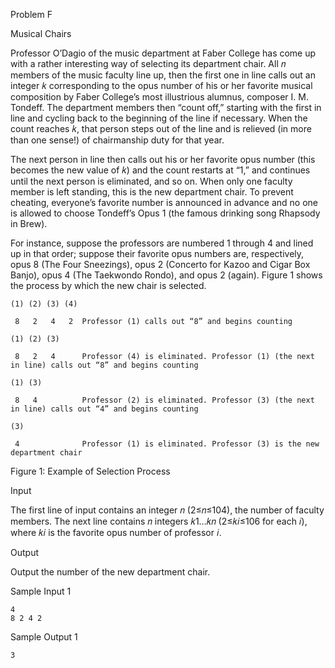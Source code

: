 Problem F

Musical Chairs

Professor O’Dagio of the music department at Faber College has come up with a rather interesting way of selecting its department chair. All 𝑛 members of the music faculty line up, then the first one in line calls out an integer 𝑘 corresponding to the opus number of his or her favorite musical composition by Faber College’s most illustrious alumnus, composer I. M. Tondeff. The department members then “count off,” starting with the first in line and cycling back to the beginning of the line if necessary. When the count reaches 𝑘, that person steps out of the line and is relieved (in more than one sense!) of chairmanship duty for that year.

The next person in line then calls out his or her favorite opus number (this becomes the new value of 𝑘) and the count restarts at “1,” and continues until the next person is eliminated, and so on. When only one faculty member is left standing, this is the new department chair. To prevent cheating, everyone’s favorite number is announced in advance and no one is allowed to choose Tondeff’s Opus 1 (the famous drinking song Rhapsody in Brew).

For instance, suppose the professors are numbered 1 through 4 and lined up in that order; suppose their favorite opus numbers are, respectively, opus 8 (The Four Sneezings), opus 2 (Concerto for Kazoo and Cigar Box Banjo), opus 4 (The Taekwondo Rondo), and opus 2 (again). Figure 1 shows the process by which the new chair is selected.

    (1) (2) (3) (4)
     
     8   2   4   2  Professor (1) calls out “8” and begins counting
    
    (1) (2) (3)
         
     8   2   4      Professor (4) is eliminated. Professor (1) (the next in line) calls out “8” and begins counting
    
    (1) (3)

     8   4          Professor (2) is eliminated. Professor (3) (the next in line) calls out “4” and begins counting
            
    (3)

     4              Professor (1) is eliminated. Professor (3) is the new department chair

Figure 1: Example of Selection Process

Input

The first line of input contains an integer 𝑛 (2≤𝑛≤104), the number of faculty members. The next line contains 𝑛 integers 𝑘1…𝑘𝑛 (2≤𝑘𝑖≤106 for each 𝑖), where 𝑘𝑖 is the favorite opus number of professor 𝑖.

Output

Output the number of the new department chair.

Sample Input 1	

    4
    8 2 4 2

Sample Output 1

    3
